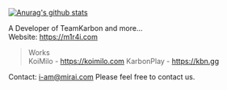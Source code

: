 [![Anurag's github stats](https://github-readme-stats.vercel.app/api?username=m1r4i)](https://github.com/m1r4i/)  
  
A Developer of TeamKarbon and more...  
Website: https://m1r4i.com  
  
> Works  
KoiMilo - https://koimilo.com
KarbonPlay - https://kbn.gg  
  
  
Contact: i-am@mirai.com 
Please feel free to contact us.  
  
